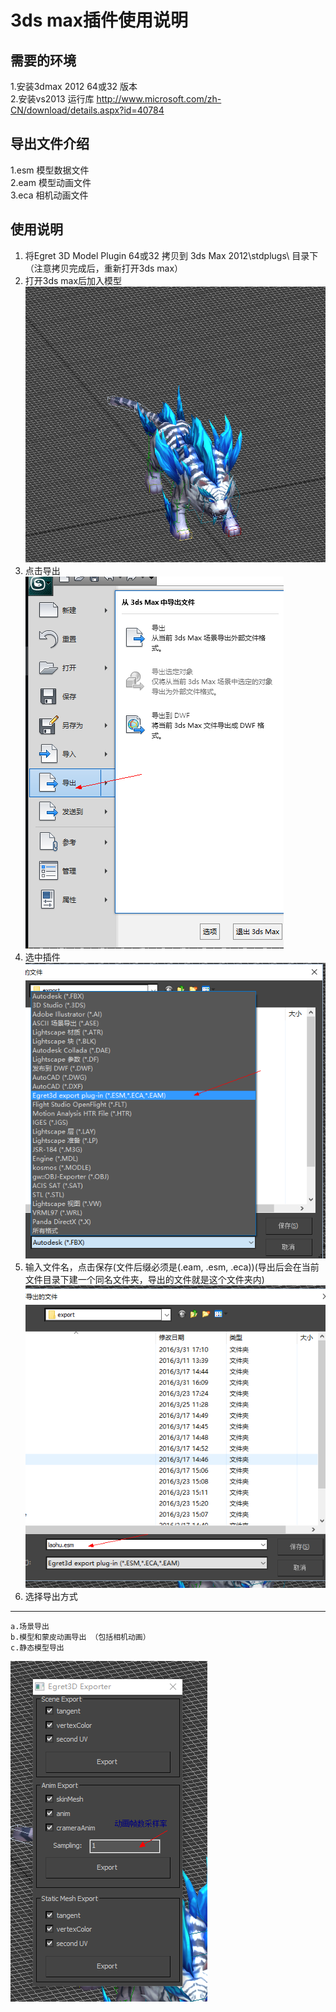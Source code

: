 # 3ds max插件使用说明 #
## 需要的环境 ##
1.安装3dmax 2012 64或32 版本  
2.安装vs2013 运行库 http://www.microsoft.com/zh-CN/download/details.aspx?id=40784  

## 导出文件介绍 ##
1.esm 模型数据文件  
2.eam 模型动画文件  
3.eca 相机动画文件  

## 使用说明 ##
1. 将Egret 3D Model Plugin 64或32 拷贝到 3ds Max 2012\stdplugs\  目录下（注意拷贝完成后，重新打开3ds max）  
2. 打开3ds max后加入模型  
![](1.png)  
3. 点击导出  
![](2.png)   
4. 选中插件  
![](3.png)   
5. 输入文件名，点击保存(文件后缀必须是(.eam, .esm, .eca))(导出后会在当前文件目录下建一个同名文件夹，导出的文件就是这个文件夹内)  
![](4.png)  
6. 选择导出方式   
----------
	a.场景导出  
	b.模型和蒙皮动画导出 （包括相机动画）  
	c.静态模型导出   
![](5.png)   
